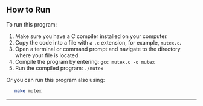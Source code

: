 ## How to Run

To run this program:

1. Make sure you have a C compiler installed on your computer.
2. Copy the code into a file with a `.c` extension, for example, `mutex.c`.
3. Open a terminal or command prompt and navigate to the directory where your file is located.
4. Compile the program by entering: `gcc mutex.c -o mutex`
5. Run the compiled program: `./mutex`

Or you can run this program also using:

```bash
   make mutex
```

---